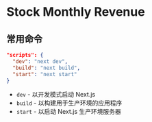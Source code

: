 # Stock Monthly Revenue

## 常用命令

```json
"scripts": {
  "dev": "next dev",
  "build": "next build",
  "start": "next start"
}
```

- `dev` - 以开发模式启动 Next.js
- `build` - 以构建用于生产环境的应用程序
- `start` - 以启动 Next.js 生产环境服务器
